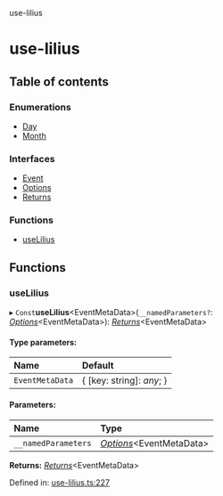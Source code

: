 use-lilius

# use-lilius

## Table of contents

### Enumerations

- [Day](enums/day.md)
- [Month](enums/month.md)

### Interfaces

- [Event](interfaces/event.md)
- [Options](interfaces/options.md)
- [Returns](interfaces/returns.md)

### Functions

- [useLilius](README.md#uselilius)

## Functions

### useLilius

▸ `Const`**useLilius**<EventMetaData\>(`__namedParameters?`: [*Options*](interfaces/options.md)<EventMetaData\>): [*Returns*](interfaces/returns.md)<EventMetaData\>

#### Type parameters:

Name | Default |
:------ | :------ |
`EventMetaData` | { [key: string]: *any*;  } |

#### Parameters:

Name | Type |
:------ | :------ |
`__namedParameters` | [*Options*](interfaces/options.md)<EventMetaData\> |

**Returns:** [*Returns*](interfaces/returns.md)<EventMetaData\>

Defined in: [use-lilius.ts:227](https://github.com/dannytatom/use-lilius/blob/4427247/src/use-lilius.ts#L227)
